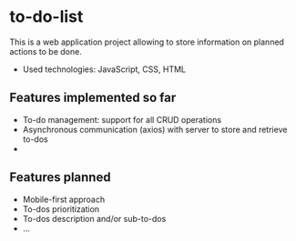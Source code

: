 # to-do-list #

This is a web application project allowing to store information on planned actions to be done.

* Used technologies: JavaScript, CSS, HTML

## Features implemented so far ##
* To-do management: support for all CRUD operations 
* Asynchronous communication (axios) with server to store and retrieve to-dos
* 

## Features planned ##
* Mobile-first approach
* To-dos prioritization
* To-dos description and/or sub-to-dos
* ...
